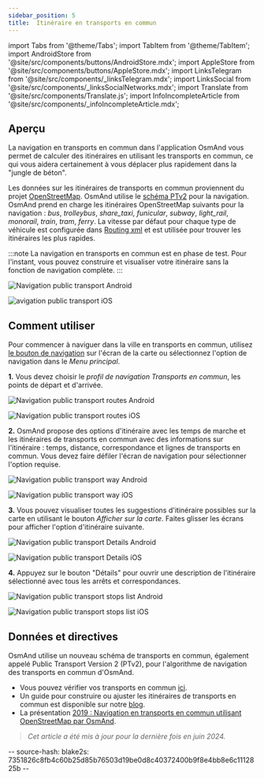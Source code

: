 ```yaml
---
sidebar_position: 5
title:  Itinéraire en transports en commun
---
```


import Tabs from '@theme/Tabs';
import TabItem from '@theme/TabItem';
import AndroidStore from '@site/src/components/buttons/AndroidStore.mdx';
import AppleStore from '@site/src/components/buttons/AppleStore.mdx';
import LinksTelegram from '@site/src/components/_linksTelegram.mdx';
import LinksSocial from '@site/src/components/_linksSocialNetworks.mdx';
import Translate from '@site/src/components/Translate.js';
import InfoIncompleteArticle from '@site/src/components/_infoIncompleteArticle.mdx';



## Aperçu

La navigation en transports en commun dans l'application OsmAnd vous permet de calculer des itinéraires en utilisant les transports en commun, ce qui vous aidera certainement à vous déplacer plus rapidement dans la "jungle de béton".

Les données sur les itinéraires de transports en commun proviennent du projet [OpenStreetMap](http://openstreetmap.org/). OsmAnd utilise le [schéma PTv2](https://wiki.openstreetmap.org/wiki/Public_transport) pour la navigation. OsmAnd prend en charge les itinéraires OpenStreetMap suivants pour la navigation : *bus*, *trolleybus*, *share_taxi*, *funicular*, *subway*, *light_rail*, *monorail*, *train*, *tram*, *ferry*. La vitesse par défaut pour chaque type de véhicule est configurée dans [Routing xml](../../../technical/build-osmand/routing.md) et est utilisée pour trouver les itinéraires les plus rapides.

:::note
La navigation en transports en commun est en phase de test. Pour l'instant, vous pouvez construire et visualiser votre itinéraire sans la fonction de navigation complète.
:::

<Tabs groupId="operating-systems">

<TabItem value="android" label="Android">

![Navigation public transport Android](@site/static/img/navigation/public/navigation_android.png)  

</TabItem>

<TabItem value="ios" label="iOS">  

![avigation public transport iOS](@site/static/img/navigation/public/navigation_ios.png)

</TabItem>

</Tabs>


## Comment utiliser

Pour commencer à naviguer dans la ville en transports en commun, utilisez [le bouton de navigation](../../widgets/map-buttons.md#directions) sur l'écran de la carte ou sélectionnez l'option de navigation dans le *Menu principal*.

**1.** Vous devez choisir le *profil de navigation Transports en commun*, les points de départ et d'arrivée.

<Tabs groupId="operating-systems">

<TabItem value="android" label="Android">

![Navigation public transport routes Android](@site/static/img/navigation/public/navigation_public_android.png)

</TabItem>

<TabItem value="ios" label="iOS">  

![Navigation public transport routes iOS](@site/static/img/navigation/public/navigation_public_ios.png)

</TabItem>

</Tabs>

**2.** OsmAnd propose des options d'itinéraire avec les temps de marche et les itinéraires de transports en commun avec des informations sur l'itinéraire : temps, distance, correspondance et lignes de transports en commun. Vous devez faire défiler l'écran de navigation pour sélectionner l'option requise.

<Tabs groupId="operating-systems">

<TabItem value="android" label="Android">

![Navigation public transport way Android](@site/static/img/navigation/public/navigation_way_android.png)

</TabItem>

<TabItem value="ios" label="iOS">  

![Navigation public transport way iOS](@site/static/img/navigation/public/navigation_way_ios.png)

</TabItem>

</Tabs>

**3.** Vous pouvez visualiser toutes les suggestions d'itinéraire possibles sur la carte en utilisant le bouton *Afficher sur la carte*. Faites glisser les écrans pour afficher l'option d'itinéraire suivante.

<Tabs groupId="operating-systems">

<TabItem value="android" label="Android">

![Navigation public transport Details Android](@site/static/img/navigation/public/navigation_details_android.png)

</TabItem>

<TabItem value="ios" label="iOS">  

![Navigation public transport Details iOS](@site/static/img/navigation/public/navigation_details_ios.png)

</TabItem>

</Tabs>


**4.** Appuyez sur le bouton "Détails" pour ouvrir une description de l'itinéraire sélectionné avec tous les arrêts et correspondances.

<Tabs groupId="operating-systems">

<TabItem value="android" label="Android">

![Navigation public transport stops list Android](@site/static/img/navigation/public/navigation_stops_list_android.png)

</TabItem>

<TabItem value="ios" label="iOS">  

![Navigation public transport stops list iOS](@site/static/img/navigation/public/navigation_stops_list_ios.png)

</TabItem>

</Tabs>


## Données et directives

OsmAnd utilise un nouveau schéma de transports en commun, également appelé Public Transport Version 2 (PTv2), pour l'algorithme de navigation des transports en commun d'OsmAnd.

- Vous pouvez vérifier vos transports en commun [ici](http://tools.geofabrik.de/osmi/).
- Un guide pour construire ou ajuster les itinéraires de transports en commun est disponible sur notre [blog](https://osmand.net/blog/guideline-pt).
- La présentation [2019 : Navigation en transports en commun utilisant OpenStreetMap par OsmAnd](https://www.youtube.com/watch?v=SPab09kaWPc&ab_channel=StateoftheMap).

> *Cet article a été mis à jour pour la dernière fois en juin 2024.*

-- source-hash: blake2s: 7351826c8fb4c60b25d85b76503d19be0d8c40372400b9f8e4bb8e6c1112825b --
